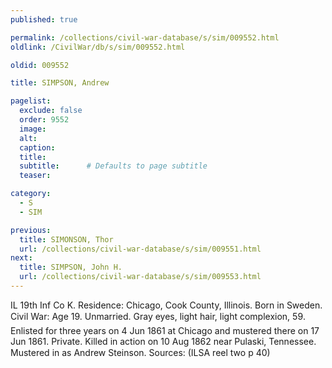 ```yaml
---
published: true

permalink: /collections/civil-war-database/s/sim/009552.html
oldlink: /CivilWar/db/s/sim/009552.html

oldid: 009552

title: SIMPSON, Andrew

pagelist:
  exclude: false
  order: 9552
  image: 
  alt:
  caption:
  title:
  subtitle:      # Defaults to page subtitle
  teaser:

category: 
  - S 
  - SIM

previous:
  title: SIMONSON, Thor
  url: /collections/civil-war-database/s/sim/009551.html  
next:
  title: SIMPSON, John H.
  url: /collections/civil-war-database/s/sim/009553.html   
---
```

IL 19th Inf Co K. Residence: Chicago, Cook County, Illinois. Born in Sweden. Civil War: Age 19. Unmarried. Gray eyes, light hair, light complexion, 5&#146;9&#148;. Enlisted for three years on 4 Jun 1861 at Chicago and mustered there on 17 Jun 1861. Private. Killed in action on 10 Aug 1862 near Pulaski, Tennessee. Mustered in as &#147;Andrew Steinson&#148;. Sources: (ILSA reel two p 40)